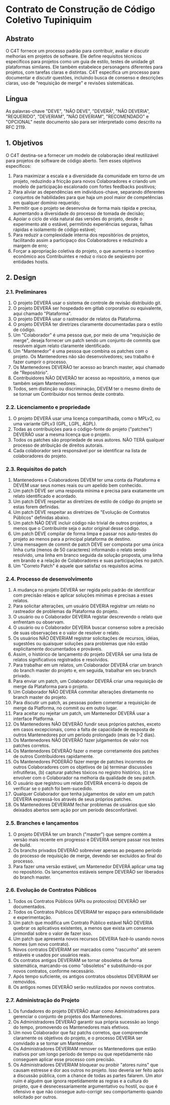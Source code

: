 # Contrato de Construção de Código Coletivo Tupiniquim 

## Abstrato
O C4T fornece um processo padrão para contribuir, avaliar e discutir melhorias em projetos de software. Ele define requisitos técnicos específicos para projetos como um guia de estilo, testes de unidade git plataformas similares. Ele também estabelece personagens diferentes para projetos, com tarefas claras e distintas. C4T especifica um processo para documentar e discutir questões, incluindo busca de consenso e descrições claras, uso de "requisição de merge" e revisões sistemáticas.

## Língua
As palavras-chave "DEVE", "NÃO DEVE", "DEVERÁ", "NÃO DEVERIA", "REQUERIDO", "DEVERIAM", "NÃO DEVERIAM", "RECOMENDADO" e "OPCIONAL" neste documento são para ser interpretado como descrito na RFC 2119.

## 1. Objetivos
O C4T destina-se a fornecer um modelo de colaboração ideal reutilizável para projetos de software de código aberto. Tem esses objetivos específicos:
1. Para maximizar a escala e a diversidade da comunidade em torno de um projeto, reduzindo a fricção para novos Colaboradores e criando um modelo de participação escalonado com fortes feedbacks positivos;
1. Para aliviar as dependências em indivíduos-chave, separando diferentes conjuntos de habilidades para que haja um pool maior de competências em qualquer domínio requerido;
1. Permitir que o projeto se desenvolva de forma mais rápida e precisa, aumentando a diversidade do processo de tomada de decisão;
1. Apoiar o ciclo de vida natural das versões do projeto, desde o experimento até o estável, permitindo experiências seguras, falhas rápidas e isolamento de código estável;
1. Para reduzir a complexidade interna dos repositórios de projetos, facilitando assim a participaço dos Colaboradores e reduzindo a margem de erro;
1. Forçar a apropriação coletiva do projeto, o que aumenta o incentivo econômico aos Contribuintes e reduz o risco de seqüestro por entidades hostis.

## 2. Design
### 2.1. Preliminares
1. O projeto DEVERÁ usar o sistema de controle de revisão distribuído git.
1. O projeto DEVERÁ ser hospedado em gitlab corporativo ou equivalente, aqui chamado "Plataforma".
1. O projeto DEVERÁ usar o rastreador de relatos da Plataforma.
1. O projeto DEVERÁ ter diretrizes claramente documentadas para o estilo de código.
1. Um "Colaborador" é uma pessoa que, por meio de uma "requisição de merge", deseja fornecer um patch sendo um conjunto de commits que resolvem algum relato claramente identificado.
1. Um "Mantenedor" é uma pessoa que combina os patches com o projeto. Os Mantenedores não são desenvolvedores; seu trabalho é fazer cumprir o processo.
1. Os Mantenedores DEVERÃO ter acesso ao branch master, aqui chamado de "Repositório".
1. Contribuidores NÃO DEVERÃO ter acesso ao repositório, a menos que também sejam Mantenedores.
1. Todos, sem distinção ou discriminação, DEVEM ter o mesmo direito de se tornar um Contribuidor nos termos deste contrato.

### 2.2. Licenciamento e propriedade
1. O projeto DEVERÁ usar uma licença compartilhada, como o MPLv2, ou uma variante GPLv3 (GPL, LGPL, AGPL).
1. Todas as contribuições para o código-fonte do projeto ("patches") DEVERÃO usar a mesma licença que o projeto.
1. Todos os patches são propriedade de seus autores. NÃO TERÁ qualquer processo de atribuição de direitos autorais.
1. Cada colaborador será responsável por se identificar na lista de colaboradores do projeto.

### 2.3. Requisitos do patch
1. Mantenedores e Colaboradores DEVEM ter uma conta da Plataforma e DEVEM usar seus nomes reais ou um apelido bem conhecido.
1. Um patch DEVE ser uma resposta mínima e precisa para exatamente um relato identificado e acordado.
1. Um patch DEVE respeitar as diretrizes de estilo de código do projeto se estas forem definidas.
1. Um patch DEVE respeitar as diretrizes de "Evolução de Contratos Públicos" definidas abaixo.
1. Um patch NÃO DEVE incluir código não trivial de outros projetos, a menos que o Contribuinte seja o autor original desse código.
1. Um patch DEVE compilar de forma limpa e passar nos auto-testes do projeto ao menos para a principal plataforma de destino.
1. Uma mensagem de commit de patch DEVE ser composta por uma única linha curta (menos de 50 caracteres) informando o relato sendo resolvido, uma linha em branco seguida da solução proposta, uma linha em brando e a relação de Colaboradores e suas participações no patch.
1. Um "Correto Patch" é aquele que satisfaz os requisitos acima.

### 2.4. Processo de desenvolvimento
1. A mudança no projeto DEVERÁ ser regida pelo padrão de identificar com precisão relaos e aplicar soluções mínimas e precisas a esses relatos.
1. Para solicitar alterações, um usuário DEVERIA registrar um relato no rastreador de problemas da Plataforma do projeto.
1. O usuário ou o Colaborador DEVERIA registar descrevendo o relato que enfrentam ou observam.
1. O usuário ou o Colaborador DEVERIA buscar consenso sobre a precisão de suas observações e o valor de resolver o relato.
1. Os usuários NÃO DEVERIAM registrar solicitações de recursos, idéias, sugestões ou quaisquer soluções para problemas que não estão explicitamente documentados e prováveis.
1. Assim, o histórico de lançamento do projeto DEVERÁ ser uma lista de relatos significativos registrados e resolvidos.
1. Para trabalhar em um relatos, um Colaborador DEVERÁ criar um branch do branch master do projeto e, em seguida, trabalhar em seu branch privado.
1. Para enviar um patch, um Colaborador DEVERÁ criar uma requisição de merge da Plataforma para o projeto.
1. Um Colaborador NÃO DEVERÁ commitar alterações diretamente no branch master do projeto.
1. Para discutir um patch, as pessoas podem comentar a requisição de merge da Platforma, no commit ou em outro lugar.
1. Para aceitar ou rejeitar um patch, um Mantenedor DEVERÁ usar a interface Platforma.
1. Os Mantenedores NÃO DEVERÃO fundir seus próprios patches, exceto em casos excepcionais, como a falta de capacidade de resposta de outros Mantenedores por um período prolongado (mais de 1-2 dias).
1. Os Mantenedores NÃO DEVERÃO fazer julgamentos de valor nos patches corretos.
1. Os Mantenedores DEVERÃO fazer o merge corretamente dos patches de outros Contribuidores rapidamente.
1. Os Mantenedores PODERÃO fazer merge de patches incorretos de outros Colaboradores com os objetivos de (a) terminar discussões infrutíferas, (b) capturar patches tóxicos no registro histórico, (c) se envolver com o Colaborador na melhoria da qualidade de seu patch.
1. O usuário que registrou um relato DEVERIA encerrá-lo depois de verificar se o patch foi bem-sucedido.
1. Qualquer Colaborador que tenha julgamentos de valor em um patch DEVERIA expressá-los através de seus próprios patches.
1. Os Mantenedores DEVERIAM fechar problemas de usuários que são deixados abertos sem ação por um período desconfortável.

### 2.5. Branches e lançamentos
1. O projeto DEVERÁ ter um branch ("master") que sempre contém a versão mais recente em progresso e DEVERIA sempre passar nos testes de build.
1. Os branchs privados DEVERÃO sobreviver apenas ao pequeno período do processo de requisição de merge, devendo ser excluídos ao final do processo. 
1. Para fazer uma versão estável, um Mantenedor DEVERÁ aplicar uma tag no repositório. Os lançamentos estáveis sempre DEVERÃO ser liberados do branch master.

### 2.6. Evolução de Contratos Públicos
1. Todos os Contratos Públicos (APIs ou protocolos) DEVERÃO ser documentados.
1. Todos os Contratos Públicos DEVERIAM ter espaço para extensibilidade e experimentação.
1. Um patch que modifica um Contrato Público estável NÃO DEVERIA quebrar os aplicativos existentes, a menos que exista um consenso primordial sobre o valor de fazer isso.
1. Um patch que apresenta novos recursos DEVERIA fazê-lo usando novos nomes (um novo contrato).
1. Novos contratos DEVERIAM ser marcados como "rascunho" até serem estáveis e usados por usuários reais.
1. Os contratos antigos DEVERIAM se tornar obsoletos de forma sistemática, marcando-os como "obsoletos" e substituindo-os por novos contratos, conforme necessário.
1. Após tempo suficiente, os antigos contratos obsoletos DEVERIAM ser removidos.
1. Os antigos nomes DEVERÃO serão reutilizados por novos contratos.

### 2.7. Administração do Projeto
1. Os fundadores do projeto DEVERÃO atuar como Administradores para gerenciar o conjunto de projetos dos Mantenedores.
1. Os Administradores DEVERÃO garantir sua própria sucessão ao longo do tempo, promovendo os Mantenedores mais efetivos.
1. Um novo Colaborador que faz patchs corretos, que compreende claramente os objetivos do projeto, e o processo DEVERIA ser convidado a se tornar um Mantenedor.
1. Os Administradores DEVERIAM remover os Mantenedores que estão inativos por um longo período de tempo ou que repetidamente não conseguem aplicar esse processo com precisão.
1. Os Administradores DEVERIAM bloquear ou proibir "atores ruins" que causam estresse e dor aos outros no projeto. Isso deveria ser feito após a discussão pública, com a chance de todas as partes falarem. Um ator ruim é alguém que ignora repetidamente as regras e a cultura do projeto, que é desnecessariamente argumentativo ou hostil, ou que é ofensivo e que não consegue auto-corrigir seu comportamento quando solicitado por outros.
